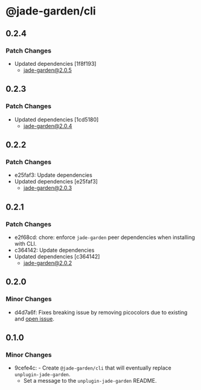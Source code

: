 # @jade-garden/cli

## 0.2.4

### Patch Changes

- Updated dependencies [1f8f193]
  - jade-garden@2.0.5

## 0.2.3

### Patch Changes

- Updated dependencies [1cd5180]
  - jade-garden@2.0.4

## 0.2.2

### Patch Changes

- e25faf3: Update dependencies
- Updated dependencies [e25faf3]
  - jade-garden@2.0.3

## 0.2.1

### Patch Changes

- e2f68cd: chore: enforce `jade-garden` peer dependencies when installing with CLI.
- c364142: Update dependencies
- Updated dependencies [c364142]
  - jade-garden@2.0.2

## 0.2.0

### Minor Changes

- d4d7a6f: Fixes breaking issue by removing picocolors due to existing and [open issue](https://github.com/alexeyraspopov/picocolors/issues/70).

## 0.1.0

### Minor Changes

- 9cefe4c: - Create `@jade-garden/cli` that will eventually replace `unplugin-jade-garden`.
  - Set a message to the `unplugin-jade-garden` README.

